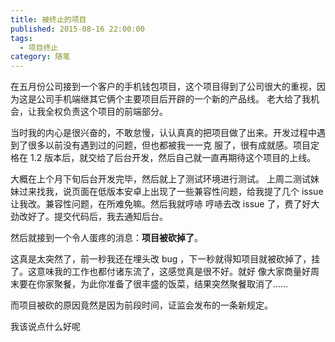 ```yaml
---
title: 被终止的项目
published: 2015-08-16 22:00:00
tags:
  - 项目终止
category: 随笔
---
```


在五月份公司接到一个客户的手机钱包项目，这个项目得到了公司很大的重视，因为这是公司手机端继其它俩个主要项目后开辟的一个新的产品线。
老大给了我机会，让我全权负责这个项目的前端部分。

当时我的内心是很兴奋的，不敢怠慢，认认真真的把项目做了出来。开发过程中遇到了很多以前没有遇到过的问题，但也都被我一一克
服了，很有成就感。项目定格在 1.2 版本后，就交给了后台开发，然后自己就一直再期待这个项目的上线。

大概在上个月下旬后台开发完毕，然后就上了测试环境进行测试。
上周二测试妹妹过来找我，说页面在低版本安卓上出现了一些兼容性问题，给我提了几个 issue 让我改。兼容性问题，在所难免嘛。然后我就哼哧
哼哧去改 issue 了，费了好大劲改好了。提交代码后，我去通知后台。

然后就接到一个令人蛋疼的消息：**项目被砍掉了**。

这真是太突然了，前一秒我还在埋头改 bug ，下一秒就得知项目就被砍掉了，挂了。这意味我的工作也都付诸东流了，这感觉真是很不好。就好
像大家商量好周末要在你家聚餐，为此你准备了很丰盛的饭菜，结果突然聚餐取消了……

而项目被砍的原因竟然是因为前段时间，证监会发布的一条新规定。

我该说点什么好呢
